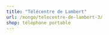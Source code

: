 ```yaml
---
title: "Télécentre de Lambert"
url: /mongo/telecentre-de-lambert-3/
shop: téléphone portable
---
```

